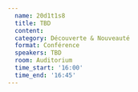 ```yaml
---
  name: 20d1t1s8
  title: TBD
  content:
  category: Découverte & Nouveauté
  format: Conférence
  speakers: TBD
  room: Auditorium
  time_start: '16:00'
  time_end: '16:45'
---
```

